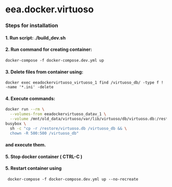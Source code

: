 # eea.docker.virtuoso

### Steps for installation
#### 1. Run script: ./build_dev.sh
#### 2. Run command for creating container: 
```docker-compose -f docker-compose.dev.yml up```
#### 3. Delete files from container using:
```docker exec eeadockervirtuoso_virtuoso_1 find /virtuoso_db/ -type f ! -name '*.ini' -delete```
#### 4. Execute commands:
``` bash
docker run --rm \
  --volumes-from eeadockervirtuoso_datav_1 \
  --volume /mnt/old_data/virtuoso/var/lib/virtuoso/db/virtuoso.db:/restore/virtuoso.db:ro \
busybox \
  sh -c "cp -r /restore/virtuoso.db /virtuoso_db && \
  chown -R 500:500 /virtuoso_db"
```
#### and execute them.
#### 5. Stop docker container ( CTRL-C )
#### 5. Restart container using
``` docker-compose -f docker-compose.dev.yml up --no-recreate```